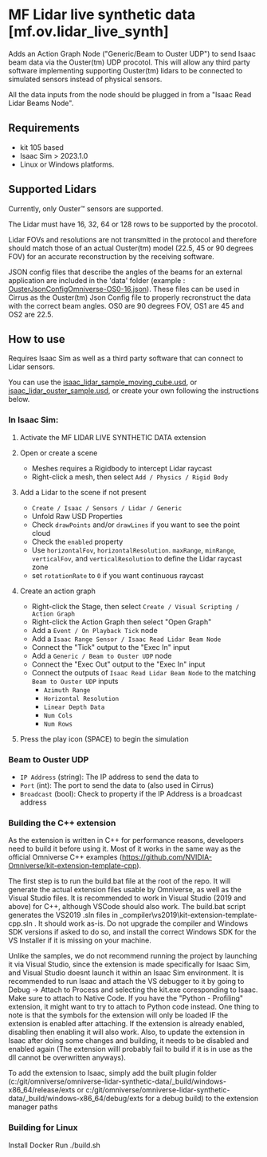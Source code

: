 # MF Lidar live synthetic data [mf.ov.lidar_live_synth]

Adds an Action Graph Node ("Generic/Beam to Ouster UDP") to send Isaac beam data via the Ouster(tm) UDP procotol.
This will allow any third party software implementing supporting Ouster(tm) lidars to be connected to simulated sensors instead of physical sensors.

All the data inputs from the node should be plugged in from a "Isaac Read Lidar Beams Node".

## Requirements 
- kit 105 based
- Isaac Sim > 2023.1.0
- Linux or Windows platforms.

## Supported Lidars

Currently, only Ouster™ sensors are supported.

The Lidar must have 16, 32, 64 or 128 rows to be supported by the procotol.

Lidar FOVs and resolutions are not transmitted in the protocol and therefore should match those of an actual Ouster(tm) model (22.5, 45 or 90 degrees FOV) for an accurate reconstruction by the receiving software.

JSON config files that describe the angles of the beams for an external application are included in the 'data' folder (example : [OusterJsonConfigOmniverse-OS0-16.json](exts/mf.ov.lidar_live_synth/data/OusterJsonConfigOmniverse-OS0-16.json)). These files can be used in Cirrus as the Ouster(tm) Json Config file to properly recronstruct the data with the correct beam angles. OS0 are 90 degrees FOV, OS1 are 45 and OS2 are 22.5.

## How to use

Requires Isaac Sim as well as a third party software that can connect to Lidar sensors.

You can use the [isaac_lidar_sample_moving_cube.usd](./isaac_lidar_sample_moving_cube.usd), or [isaac_lidar_ouster_sample.usd](./isaac_lidar_ouster_sample.usd), or create your own following the instructions below.

### In Isaac Sim:
1. Activate the MF LIDAR LIVE SYNTHETIC DATA extension
2. Open or create a scene
    - Meshes requires a Rigidbody to intercept Lidar raycast
    - Right-click a mesh, then select `Add / Physics / Rigid Body`
3. Add a Lidar to the scene if not present
    - `Create / Isaac / Sensors / Lidar / Generic`
    - Unfold Raw USD Properties
    - Check `drawPoints` and/or `drawLines` if you want to see the point cloud
    - Check the `enabled` property
    - Use `horizontalFov`, `horizontalResolution`. `maxRange`, `minRange`, `verticalFov`, and `verticalResolution` to define the Lidar raycast zone
    - set `rotationRate` to `0` if you want continuous raycast
4. Create an action graph
    - Right-click the Stage, then select `Create / Visual Scripting / Action Graph`
    - Right-click the Action Graph then select "Open Graph"
    - Add a `Event / On Playback Tick` node
    - Add a `Isaac Range Sensor / Isaac Read Lidar Beam Node`
    - Connect the "Tick" output to the "Exec In" input
    - Add a `Generic / Beam to Ouster UDP` node
    - Connect the "Exec Out" output to the "Exec In" input
    - Connect the outputs of `Isaac Read Lidar Beam Node` to the matching `Beam to Ouster UDP` inputs
        - `Azimuth Range`
        - `Horizontal Resolution`
        - `Linear Depth Data`
        - `Num Cols`
        - `Num Rows`

6. Press the play icon (SPACE) to begin the simulation

### Beam to Ouster UDP
- `IP Address` (string): The IP address to send the data to
- `Port` (int): The port to send the data to (also used in Cirrus)
- `Broadcast` (bool): Check to property if the IP Address is a broadcast address

### Building the C++ extension
As the extension is written in C++ for performance reasons, developers need to build it before using it. Most of it works in the same way as the official Omniverse C++ examples (https://github.com/NVIDIA-Omniverse/kit-extension-template-cpp).

The first step is to run the build.bat file at the root of the repo. It will generate the actual extension files usable by Omniverse, as well as the Visual Studio files. It is recommended to work in Visual Studio (2019 and above) for C++, although VSCode should also work. The build.bat script generates the VS2019 .sln files in _compiler\vs2019\kit-extension-template-cpp.sln . It should work as-is. Do not upgrade the compiler and Windows SDK versions if asked to do so, and install the correct Windows SDK for the VS Installer if it is missing on your machine.

Unlike the samples, we do not recommend running the project by launching it via Visual Studio, since the extension is made specifically for Isaac Sim, and Visual Studio doesnt launch it within an Isaac Sim environment. It is recommended to run Isaac and attach the VS debugger to it by going to Debug -> Attach to Process and selecting the kit.exe coresponding to Isaac. Make sure to attach to Native Code. If you have the "Python - Profiling" extension, it might want to try to attach to Python code instead. One thing to note is that the symbols for the extension will only be loaded IF the extension is enabled after attaching. If the extension is already enabled, disabling then enabling it will also work. Also, to update the extension in Isaac after doing some changes and building, it needs to be disabled and enabled again (The extension willl probably fail to build if it is in use as the dll cannot be overwritten anyways).

To add the extension to Isaac, simply add the built plugin folder (c:/git/omniverse/omniverse-lidar-synthetic-data/_build/windows-x86_64/release/exts or c:/git/omniverse/omniverse-lidar-synthetic-data/_build/windows-x86_64/debug/exts for a debug build) to the extension manager paths

### Building for Linux

Install Docker
Run ./build.sh
